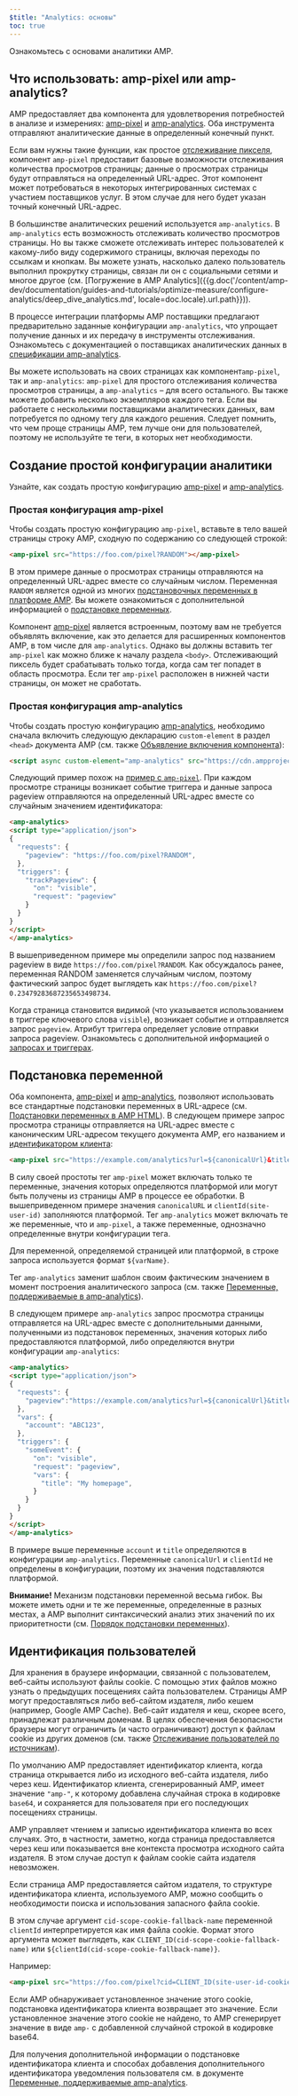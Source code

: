 ```yaml
---
$title: "Analytics: основы"
toc: true
---
```


Ознакомьтесь с основами аналитики AMP.



## Что использовать: amp-pixel или amp-analytics?

AMP предоставляет два компонента для удовлетворения потребностей в анализе и измерениях:
[amp-pixel](/docs/reference/components/amp-pixel.html) и
[amp-analytics](/docs/reference/components/amp-analytics.html).
Оба инструмента отправляют аналитические данные в определенный конечный пункт.

Если вам нужны такие функции, как простое
[отслеживание пикселя](https://en.wikipedia.org/wiki/Web_beacon#Implementation),
компонент `amp-pixel` предоставит базовые возможности отслеживания количества просмотров страницы;
данные о просмотрах страницы будут отправляться на определенный URL-адрес.
Этот компонент может потребоваться в некоторых интегрированных системах с участием поставщиков услуг.
В этом случае для него будет указан точный конечный URL-адрес.

В большинстве аналитических решений используется `amp-analytics`.
В `amp-analytics` есть возможность отслеживать количество просмотров страницы.
Но вы также сможете отслеживать интерес пользователей к какому-либо виду содержимого страницы,
включая переходы по ссылкам и кнопкам.
Вы можете узнать, насколько далеко пользователь выполнил прокрутку страницы,
связан ли он с социальными сетями и многое другое
(см.
[Погружение в AMP Analytics]({{g.doc('/content/amp-dev/documentation/guides-and-tutorials/optimize-measure/configure-analytics/deep_dive_analytics.md', locale=doc.locale).url.path}})).

В процессе интеграции платформы AMP
поставщики предлагают предварительно заданные конфигурации `amp-analytics`,
что упрощает получение данных и их передачу в инструменты отслеживания.
Ознакомьтесь с документацией о поставщиках аналитических данных в
[спецификации amp-analytics](/docs/reference/components/amp-analytics.html).

Вы можете использовать на своих страницах как компонент`amp-pixel`, так и `amp-analytics`:
`amp-pixel` для простого отслеживания количества просмотров страницы,
а `amp-analytics` – для всего остального.
Вы также можете добавить несколько экземпляров каждого тега.
Если вы работаете с несколькими поставщиками аналитических данных,
вам потребуется по одному тегу для каждого решения.
Следует помнить, что чем проще страницы AMP, тем лучше они для пользователей,
поэтому не используйте те теги, в которых нет необходимости.

## Создание простой конфигурации аналитики

Узнайте, как создать простую
конфигурацию [amp-pixel](/docs/reference/components/amp-pixel.html) и
[amp-analytics](/docs/reference/components/amp-analytics.html).

### Простая конфигурация amp-pixel

Чтобы создать простую конфигурацию `amp-pixel`,
вставьте в тело вашей страницы строку AMP, сходную по содержанию со следующей строкой:

```html
<amp-pixel src="https://foo.com/pixel?RANDOM"></amp-pixel>
```

В этом примере
данные о просмотрах страницы отправляются на определенный URL-адрес вместе со случайным числом.
Переменная `RANDOM` является одной из многих
[подстановочных переменных в платформе AMP](https://github.com/ampproject/amphtml/blob/master/spec/amp-var-substitutions.md).
Вы можете ознакомиться с дополнительной информацией о
[подстановке переменных](/ru/docs/analytics/analytics_basics.html#подстановка-переменной).

Компонент [amp-pixel](/docs/reference/components/amp-pixel.html)
является встроенным,
поэтому вам не требуется объявлять включение, как это делается для
расширенных компонентов AMP, в том числе для `amp-analytics`.
Однако вы должны вставить тег `amp-pixel` как можно ближе к
началу раздела `<body>`.
Отслеживающий пиксель будет срабатывать только тогда, когда сам тег попадет в область просмотра.
Если тег `amp-pixel` расположен в нижней части страницы,
он может не сработать.

### Простая конфигурация amp-analytics

Чтобы создать простую конфигурацию
[amp-analytics](/docs/reference/components/amp-analytics.html),
необходимо сначала включить следующую декларацию `custom-element`
в раздел `<head>` документа AMP (см. также
[Объявление включения компонента](/docs/reference/components.html)):

```html
<script async custom-element="amp-analytics" src="https://cdn.ampproject.org/v0/amp-analytics-0.1.js"></script>
```

Следующий пример похож на [пример с `amp-pixel`](/ru/docs/analytics/analytics_basics.html#простая-конфигурация-amp-pixel).
При каждом просмотре страницы
возникает событие триггера и
данные запроса pageview отправляются на определенный URL-адрес вместе со случайным значением идентификатора:

```html
<amp-analytics>
<script type="application/json">
{
  "requests": {
    "pageview": "https://foo.com/pixel?RANDOM",
  },
  "triggers": {
    "trackPageview": {
      "on": "visible",
      "request": "pageview"
    }
  }
}
</script>
</amp-analytics>
```

В вышеприведенном примере мы определили запрос под названием pageview в виде `https://foo.com/pixel?RANDOM`. Как обсуждалось ранее, переменная RANDOM заменяется случайным числом, поэтому фактический запрос будет выглядеть как `https://foo.com/pixel?0.23479283687235653498734`.

Когда страница становится видимой
(что указывается использованием в триггере ключевого слова `visible`),
возникает событие и отправляется запрос `pageview`.
Атрибут триггера определяет условие отправки запроса pageview.
Ознакомьтесь с дополнительной информацией о [запросах и триггерах](/ru/docs/analytics/deep_dive_analytics.html#запросы,-триггеры-и-транспорты).

## Подстановка переменной

Оба компонента, [amp-pixel](/docs/reference/components/amp-pixel.html) и
[amp-analytics](/docs/reference/components/amp-analytics.html),
позволяют использовать все стандартные подстановки переменных в URL-адресе (см.
[Подстановки переменных в AMP HTML](https://github.com/ampproject/amphtml/blob/master/spec/amp-var-substitutions.md)).
В следующем примере
запрос просмотра страницы отправляется на URL-адрес
вместе с каноническим URL-адресом текущего документа AMP, его названием и
[идентификатором клиента](/ru/docs/analytics/analytics_basics.html#идентификация-пользователей):

```html
<amp-pixel src="https://example.com/analytics?url=${canonicalUrl}&title=${title}&clientId=${clientId(site-user-id)}"></amp-pixel>
```

В силу своей простоты
тег `amp-pixel` может включать только те переменные, значения которых определяются платформой
или могут быть получены из страницы AMP в процессе ее обработки.
В вышеприведенном примере
значения
`canonicalURL` и `clientId(site-user-id)` заполняются платформой.
Тег `amp-analytics` может включать те же переменные, что и `amp-pixel`,
а также переменные, однозначно определенные внутри конфигурации тега.

Для переменной, определяемой страницей или платформой, в строке запроса используется формат `${varName}`.

Тег `amp-analytics` заменит шаблон своим фактическим значением
в момент построения аналитического запроса (см. также
[Переменные, поддерживаемые в amp-analytics](https://github.com/ampproject/amphtml/blob/master/extensions/amp-analytics/analytics-vars.md)).

В следующем примере `amp-analytics`
запрос просмотра страницы отправляется на URL-адрес
вместе с дополнительными данными, полученными из подстановок переменных,
значения которых либо предоставляются платформой,
либо определяются внутри
конфигурации `amp-analytics`:

```html
<amp-analytics>
<script type="application/json">
{
  "requests": {
    "pageview":"https://example.com/analytics?url=${canonicalUrl}&title=${title}&acct=${account}&clientId=${clientId(site-user-id)}",
  },
  "vars": {
    "account": "ABC123",
  },
  "triggers": {
    "someEvent": {
      "on": "visible",
      "request": "pageview",
      "vars": {
        "title": "My homepage",
      }
    }
  }
}
</script>
</amp-analytics>
```

В примере выше переменные
`account` и `title` определяются в конфигурации
`amp-analytics`.
Переменные `canonicalUrl` и `clientId` не определены в конфигурации,
поэтому их значения подставляются платформой.

**Внимание!** Механизм подстановки переменной весьма гибок.
Вы можете иметь одни и те же переменные, определенные в разных местах,
а AMP выполнит синтаксический анализ этих значений по их приоритетности
(см. [Порядок подстановки переменных](/ru/docs/analytics/deep_dive_analytics.html#порядок-подстановки-переменных)).

## Идентификация пользователей

Для хранения в браузере информации, связанной с пользователем, веб-сайты используют файлы cookie.
С помощью этих файлов можно узнать о предыдущих посещениях сайта пользователем.
Страницы AMP
могут предоставляться либо веб-сайтом издателя, либо кешем
(например, Google AMP Cache).
Веб-сайт издателя и кеш, скорее всего, принадлежат различным доменам.
В целях обеспечения безопасности
браузеры могут ограничить (и часто ограничивают) доступ к файлам cookie из других доменов
(см. также
[Отслеживание пользователей по источникам](https://github.com/ampproject/amphtml/blob/master/extensions/amp-analytics/cross-origin-tracking.md)).

По умолчанию
AMP предоставляет идентификатор клиента, когда страница открывается либо из исходного веб-сайта издателя, либо через кеш.
Идентификатор клиента, сгенерированный AMP, имеет значение `"amp-"`,
к которому добавлена случайная строка в кодировке `base64`, и сохраняется для пользователя при его последующих посещениях страницы.

AMP управляет чтением и записью идентификатора клиента во всех случаях.
Это, в частности, заметно, когда страница предоставляется
через кеш или показывается вне контекста просмотра
исходного сайта издателя.
В этом случае доступ к файлам cookie сайта издателя невозможен.

Если страница AMP предоставляется сайтом издателя,
то структуре идентификатора клиента, используемого AMP, можно сообщить о необходимости поиска и использования запасного файла cookie.

В этом случае аргумент
`cid-scope-cookie-fallback-name` переменной `clientId`
интерпретируется как имя файла cookie.
Формат этого аргумента может выглядеть, как
`CLIENT_ID(cid-scope-cookie-fallback-name)` или
`${clientId(cid-scope-cookie-fallback-name)}`.

Например:

```html
<amp-pixel src="https://foo.com/pixel?cid=CLIENT_ID(site-user-id-cookie-fallback-name)"></amp-pixel>
```

Если AMP обнаруживает установленное значение этого cookie,
подстановка идентификатора клиента возвращает это значение.
Если установленное значение этого cookie не найдено,
то AMP сгенерирует значение в виде `amp-` с добавленной случайной строкой в кодировке
base64.

Для получения дополнительной информации о подстановке идентификатора клиента
и способах добавления дополнительного идентификатора уведомления пользователя см. в документе
[Переменные, поддерживаемые amp-analytics](https://github.com/ampproject/amphtml/blob/master/extensions/amp-analytics/analytics-vars.md).
